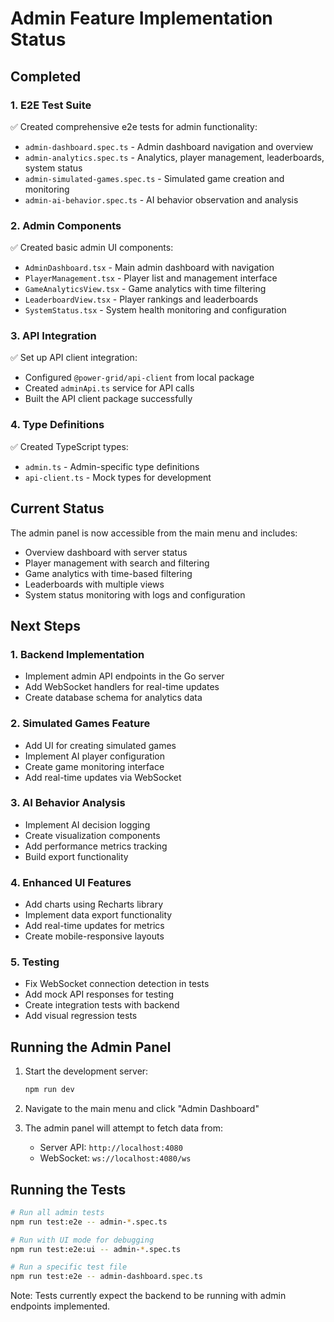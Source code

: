 # Admin Feature Implementation Status

## Completed

### 1. E2E Test Suite
✅ Created comprehensive e2e tests for admin functionality:
- `admin-dashboard.spec.ts` - Admin dashboard navigation and overview
- `admin-analytics.spec.ts` - Analytics, player management, leaderboards, system status
- `admin-simulated-games.spec.ts` - Simulated game creation and monitoring
- `admin-ai-behavior.spec.ts` - AI behavior observation and analysis

### 2. Admin Components
✅ Created basic admin UI components:
- `AdminDashboard.tsx` - Main admin dashboard with navigation
- `PlayerManagement.tsx` - Player list and management interface
- `GameAnalyticsView.tsx` - Game analytics with time filtering
- `LeaderboardView.tsx` - Player rankings and leaderboards
- `SystemStatus.tsx` - System health monitoring and configuration

### 3. API Integration
✅ Set up API client integration:
- Configured `@power-grid/api-client` from local package
- Created `adminApi.ts` service for API calls
- Built the API client package successfully

### 4. Type Definitions
✅ Created TypeScript types:
- `admin.ts` - Admin-specific type definitions
- `api-client.ts` - Mock types for development

## Current Status

The admin panel is now accessible from the main menu and includes:
- Overview dashboard with server status
- Player management with search and filtering
- Game analytics with time-based filtering
- Leaderboards with multiple views
- System status monitoring with logs and configuration

## Next Steps

### 1. Backend Implementation
- Implement admin API endpoints in the Go server
- Add WebSocket handlers for real-time updates
- Create database schema for analytics data

### 2. Simulated Games Feature
- Add UI for creating simulated games
- Implement AI player configuration
- Create game monitoring interface
- Add real-time updates via WebSocket

### 3. AI Behavior Analysis
- Implement AI decision logging
- Create visualization components
- Add performance metrics tracking
- Build export functionality

### 4. Enhanced UI Features
- Add charts using Recharts library
- Implement data export functionality
- Add real-time updates for metrics
- Create mobile-responsive layouts

### 5. Testing
- Fix WebSocket connection detection in tests
- Add mock API responses for testing
- Create integration tests with backend
- Add visual regression tests

## Running the Admin Panel

1. Start the development server:
   ```bash
   npm run dev
   ```

2. Navigate to the main menu and click "Admin Dashboard"

3. The admin panel will attempt to fetch data from:
   - Server API: `http://localhost:4080`
   - WebSocket: `ws://localhost:4080/ws`

## Running the Tests

```bash
# Run all admin tests
npm run test:e2e -- admin-*.spec.ts

# Run with UI mode for debugging
npm run test:e2e:ui -- admin-*.spec.ts

# Run a specific test file
npm run test:e2e -- admin-dashboard.spec.ts
```

Note: Tests currently expect the backend to be running with admin endpoints implemented.